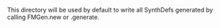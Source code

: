 This directory will be used by default to write all SynthDefs generated by calling FMGen.new or .generate.
